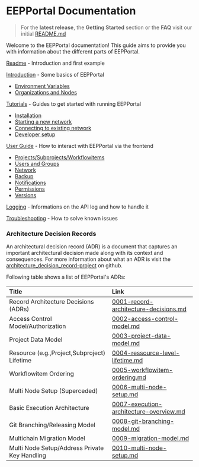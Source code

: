 # EEPPortal Documentation

> For the **latest release**, the **Getting Started** section or the **FAQ** visit our initial [README.md](https://github.com/realChainLife/EEPPortal/blob/master/README.md)

Welcome to the EEPPortal documentation! This guide aims to provide you with information about the different parts of EEPPortal.

[Readme](https://github.com/realChainLife/EEPPortal/blob/master/README.md) - Introduction and first example

[Introduction](./Introduction.md) - Some basics of EEPPortal

- [Environment Variables](./Introduction.md#environment-variables)
- [Organizations and Nodes](./Introduction.md#organizations-and-nodes-in-eep-portal)


[Tutorials](./tutorials) - Guides to get started with running EEPPortal

- [Installation](./tutorials/installation/)
- [Starting a new network](./tutorials/create-new-network)
- [Connecting to existing network](./tutorials/connect-to-network)
- [Developer setup](./tutorials/contribute/Contributor-Guide.md)

[User Guide](./wiki/User-Guide/README.md) - How to interact with EEPPortal via the frontend

- [Projects/Subprojects/Workflowitems](./wiki/User-Guide/Projects)
- [Users and Groups](./wiki/User-Guide/Users-Groups)
- [Network](./wiki/User-Guide/Network)
- [Backup](./wiki/User-Guide/Backup.md)
- [Notifications](./wiki/User-Guide/Notifications.md)
- [Permissions](./wiki/User-Guide/Permissions.md)
- [Versions](./wiki/User-Guide/Versions.md)

[Logging](./logging/README.md) - Informations on the API log and how to handle it

[Troubleshooting](./troubleshooting/README.md) - How to solve known issues 

### Architecture Decision Records

An architectural decision record (ADR) is a document that captures an important architectural decision made along with its context and consequences.
For more information about what an ADR is visit the [architecture_decision_record-project](https://github.com/joelparkerhenderson/architecture_decision_record) on github.

Following table shows a list of EEPPortal's ADRs:

| Title                                         | Link                                                                                     |
| :-------------------------------------------- | :--------------------------------------------------------------------------------------- |
| Record Architecture Decisions (ADRs)          | [0001-record-architecture-decisions.md](adr/0001-record-architecture-decisions.md)       |
| Access Control Model/Authorization            | [0002-access-control-model.md](./adr/0002-access-control-model.md)                       |
| Project Data Model                            | [0003-project-data-model.md ](./adr/0003-project-data-model.md)                          |
| Resource (e.g.,Project,Subproject) Lifetime   | [0004-ressource-level-lifetime.md](./adr/0004-ressource-level-lifetime.md)               |
| Workflowitem Ordering                         | [0005-workflowitem-ordering.md](./adr/0005-workflowitem-ordering.md)                     |
| Multi Node Setup (Superceded)                 | [0006-multi-node-setup.md](./adr/0006-multi-node-setup.md)                               |
| Basic Execution Architecture                  | [0007-execution-architecture-overview.md](./adr/0007-execution-architecture-overview.md) |
| Git Branching/Releasing Model                 | [0008-git-branching-model.md](./adr/0008-git-branching-model.md)                         |
| Multichain Migration Model                    | [0009-migration-model.md](./adr/0009-migration-model.md)                                 |
| Multi Node Setup/Address Private Key Handling | [0010-multi-node-setup.md](./adr/0010-multi-node-setup.md)                               |
